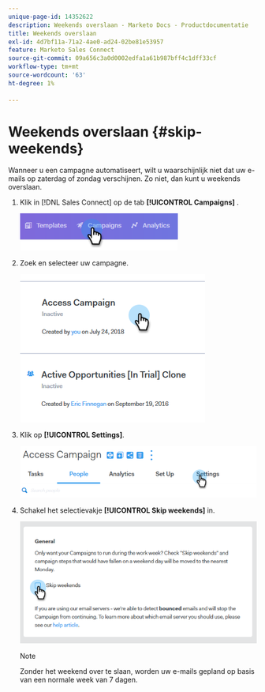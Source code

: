 ```yaml
---
unique-page-id: 14352622
description: Weekends overslaan - Marketo Docs - Productdocumentatie
title: Weekends overslaan
exl-id: 4d7bf11a-71a2-4ae0-ad24-02be81e53957
feature: Marketo Sales Connect
source-git-commit: 09a656c3a0d0002edfa1a61b987bff4c1dff33cf
workflow-type: tm+mt
source-wordcount: '63'
ht-degree: 1%

---
```


# Weekends overslaan {#skip-weekends}

Wanneer u een campagne automatiseert, wilt u waarschijnlijk niet dat uw e-mails op zaterdag of zondag verschijnen. Zo niet, dan kunt u weekends overslaan.

1. Klik in [!DNL Sales Connect] op de tab **[!UICONTROL  Campaigns]** .

   ![](assets/one-2.png)

1. Zoek en selecteer uw campagne.

   ![](assets/two-2.png)

1. Klik op **[!UICONTROL Settings]**.

   ![](assets/three-2.png)

1. Schakel het selectievakje **[!UICONTROL Skip weekends]** in.

   ![](assets/four-2.png)

   >[!NOTE]
   >
   >Zonder het weekend over te slaan, worden uw e-mails gepland op basis van een normale week van 7 dagen.
